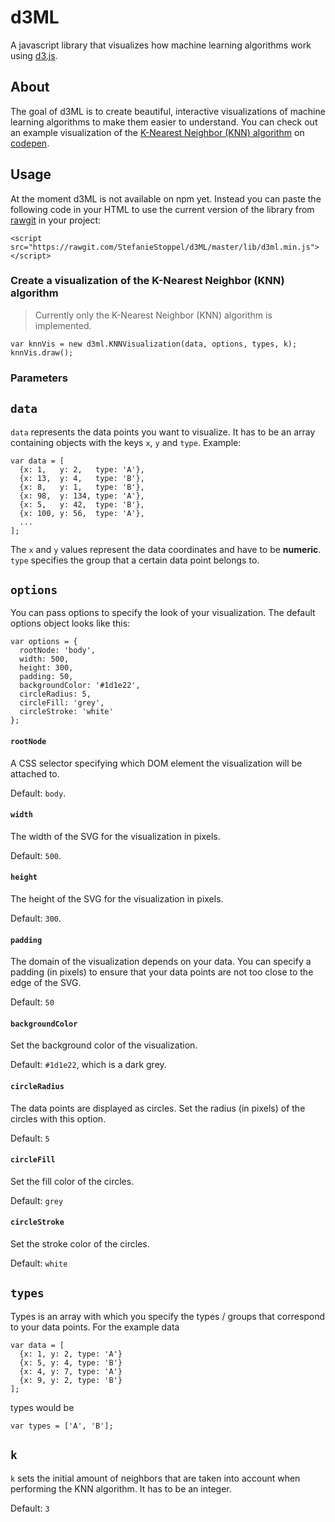 # d3ML
A javascript library that visualizes how machine learning algorithms work using [d3.js](https://d3js.org/).

## About
The goal of d3ML is to create beautiful, interactive visualizations of machine learning algorithms to make them easier to understand.
You can check out an example visualization of the [K-Nearest Neighbor (KNN) algorithm](https://en.wikipedia.org/wiki/K-nearest_neighbors_algorithm) on [codepen](https://codepen.io/Qbrid/pen/OwpjLX?editors=1010).


## Usage
At the moment d3ML is not available on npm yet. 
Instead you can paste the following code in your HTML to use the current version of the library from [rawgit](https://rawgit.com/) in your project:

```
<script src="https://rawgit.com/StefanieStoppel/d3ML/master/lib/d3ml.min.js"></script>
```

### Create a visualization of the K-Nearest Neighbor (KNN) algorithm
> Currently only the K-Nearest Neighbor (KNN) algorithm is implemented. 
```$xslt
var knnVis = new d3ml.KNNVisualization(data, options, types, k);
knnVis.draw();
```

### Parameters
`data`
---
`data` represents the data points you want to visualize.
It has to be an array containing objects with the keys `x`, `y` and `type`.
Example:
```
var data = [
  {x: 1,   y: 2,   type: 'A'},
  {x: 13,  y: 4,   type: 'B'},
  {x: 8,   y: 1,   type: 'B'},
  {x: 98,  y: 134, type: 'A'},
  {x: 5,   y: 42,  type: 'B'},
  {x: 100, y: 56,  type: 'A'},
  ...
];
```
The `x` and `y` values represent the data coordinates and have to be **numeric**.
`type` specifies the group that a certain data point belongs to.

`options`
---
You can pass options to specify the look of your visualization.
The default options object looks like this:
```$xslt
var options = {
  rootNode: 'body',
  width: 500,
  height: 300,
  padding: 50,
  backgroundColor: '#1d1e22',
  circleRadius: 5,
  circleFill: 'grey',
  circleStroke: 'white'
};
```

#### `rootNode`
A CSS selector specifying which DOM element the visualization will be attached to.

Default: `body`.

#### `width`
The width of the SVG for the visualization in pixels.

Default: `500`.

#### `height` 
The height of the SVG for the visualization in pixels.

Default: `300`.

#### `padding`
The domain of the visualization depends on your data. You can specify a padding (in pixels) to ensure 
that your data points are not too close to the edge of the SVG.

Default: `50`

#### `backgroundColor`
Set the background color of the visualization.

Default: `#1d1e22`, which is a dark grey.

#### `circleRadius`
The data points are displayed as circles. Set the radius (in pixels) of the circles with this option.

Default: `5`

#### `circleFill`
Set the fill color of the circles.

Default: `grey`

#### `circleStroke`
Set the stroke color of the circles.

Default: `white`



`types`
---
Types is an array with which you specify the types / groups that correspond to your data points.
For the example data
```$xslt
var data = [
  {x: 1, y: 2, type: 'A'}
  {x: 5, y: 4, type: 'B'}
  {x: 4, y: 7, type: 'A'}
  {x: 9, y: 2, type: 'B'}
];
```
types would be
```$xslt
var types = ['A', 'B'];
```

`k`
---
`k` sets the initial amount of neighbors that are taken into account when performing the KNN algorithm.
It has to be an integer.

Default: `3`